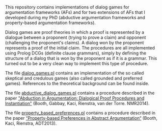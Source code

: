 This repository contains implementations of dialog games for argumentation frameworks (AFs) and 
for two extensions of AFs that I developed during my PhD (abductive argumentation frameworks and property-based argumentation frameworks).

Dialog games are proof theories in which a proof is represented by a dialogue between a 
proponent (trying to prove a claim) and opponent (challenging the proponent's claims). A dialog 
    won by the proponent represents a proof of the initial claim.
The procedures are all implemented using Prolog DCGs (definite clause grammars),
  simply by defining the structure of a dialog that is won by the proponent as if it is a grammar.
This turned out to be a very clean way to implement this type of procedure.

The file [dialog_games.pl](https://github.com/tjitze/dialog_games/blob/master/dialog_games.pl) 
contains an implementation of the so called skeptical and credulous games (also called grounded and preferred games).
References to the theoretical background can be found inside.

The file [abductive_dialog_games.pl](https://github.com/tjitze/dialog_games/blob/master/abductive_dialog_games.pl) 
contains a procedure described in the paper ["Abduction in Argumentation: Dialogical Proof Procedures and Instantiation"](https://github.com/tjitze/dialog_games/blob/master/abductive_dialog_games.pdf) (Booth, Gabbay, Kaci, Rienstra, van der Torre. NMR2014).

The file [property_based_preferences.pl](https://github.com/tjitze/dialog_games/blob/master/property_based_preferences.pl) 
contains a procedure described in the paper [“Property-based Preferences in Abstract Argumentation“](https://github.com/tjitze/dialog_games/blob/master/property_based_preferences.pdf) (Booth, Kaci, Rienstra, ADT2013).


